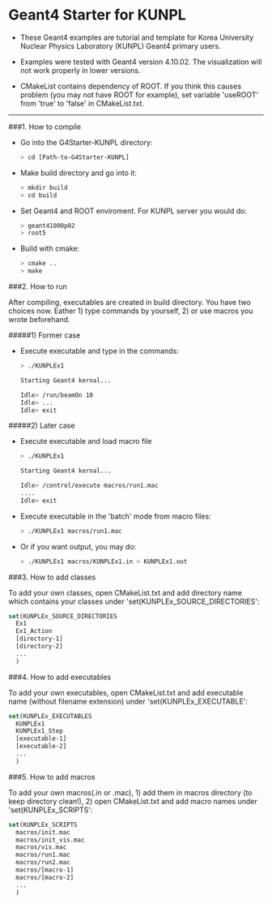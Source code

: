 # Geant4 Starter for KUNPL


- These Geant4 examples are tutorial and template for Korea University 
Nuclear Physics Laboratory (KUNPL) Geant4 primary users. 

- Examples were tested with Geant4 version 4.10.02.
The visualization will not work properly in lower versions.

- CMakeList contains dependency of ROOT. If you think this causes
problem (you may not have ROOT for example), set 
variable 'useROOT' from 'true' to 'false' in CMakeList.txt.

---

###1. How to compile

- Go into the G4Starter-KUNPL directory:
  ```sh
  > cd [Path-to-G4Starter-KUNPL]
  ```

- Make build directory and go into it:
  ```sh
  > mkdir build  
  > cd build  
  ```

- Set Geant4 and ROOT enviroment. For KUNPL server you would do:
  ```sh
  > geant41000p02
  > root5
  ```

- Build with cmake:
  ```sh
  > cmake ..  
  > make   
  ```


###2. How to run

After compiling, executables are created in build directory.
You have two choices now. Eather 1) type commands by yourself, 
2) or use macros you wrote beforehand.

#####1) Former case
- Execute executable and type in the commands:
  ```sh
  > ./KUNPLEx1
  
  Starting Geant4 kernal...
  
  Idle> /run/beamOn 10  
  Idle> ...  
  Idle> exit  
  ```
  
#####2) Later case
- Execute executable and load macro file
  ```sh
  > ./KUNPLEx1
  
  Starting Geant4 kernal...
  
  Idle> /control/execute macros/run1.mac  
  ....  
  Idle> exit  
  ```

- Execute executable in the 'batch' mode from macro files:
  ```sh
  > ./KUNPLEx1 macros/run1.mac  
  ```

- Or if you want output, you may do:
  ```sh
  > ./KUNPLEx1 macros/KUNPLEx1.in > KUNPLEx1.out  
  ```

###3. How to add classes

To add your own classes, open CMakeList.txt and add directory name which
contains your classes under 'set(KUNPLEx_SOURCE_DIRECTORIES':  

```cmake
set(KUNPLEx_SOURCE_DIRECTORIES  
  Ex1  
  Ex1_Action  
  [directory-1]  
  [directory-2]  
  ...  
  )  
```

###4. How to add executables

To add your own executables, open CMakeList.txt and add executable name
(without filename extension) under 'set(KUNPLEx_EXECUTABLE':

```cmake
set(KUNPLEx_EXECUTABLES
  KUNPLEx1
  KUNPLEx1_Step
  [executable-1]
  [executable-2]
  ...
  )
```


###5. How to add macros

To add your own macros(.in or .mac), 1) add them in macros directory (to keep
directory clean!), 2) open CMakeList.txt and add macro names under 'set(KUNPLEx_SCRIPTS':

```cmake
set(KUNPLEx_SCRIPTS
  macros/init.mac
  macros/init_vis.mac
  macros/vis.mac
  macros/run1.mac
  macros/run2.mac
  macros/[macro-1]
  macros/[macro-2]
  ...
  )
```
